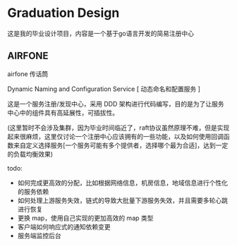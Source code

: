 # Graduation Design

这是我的毕业设计项目，内容是一个基于go语言开发的简易注册中心

## AIRFONE

airfone 传话筒

Dynamic Naming and Configuration Service [ 动态命名和配置服务 ]

这是一个服务注册/发现中心，采用 DDD 架构进行代码编写，目的是为了让服务中心中的组件具有高延展性，可插拔性。

(这里暂时不会涉及集群，因为毕业时间临近了，raft协议虽然原理不难，但是实现起来很麻烦，这里仅讨论一个注册中心应该拥有的一些功能，以及如何使用回调函数来自定义选择服务[一个服务可能有多个提供者，选择哪个最为合适]，达到一定的负载均衡效果)



todo: 
* 如何完成更高效的分配，比如根据网络信息，机房信息，地域信息进行个性化的服务依赖
* 如何处理上游服务失效，链式的导致大批量下游服务失效，并且需要多轮心跳进行恢复
* 更换 map，使用自己实现的更加高效的 map 类型
* 客户端如何响应式的通知依赖变更
* 服务端监控后台

